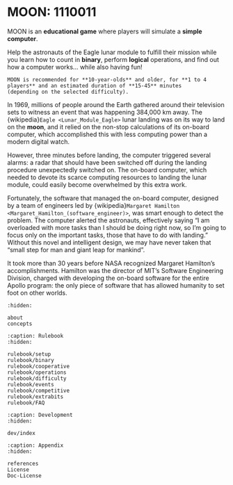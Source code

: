 # MOON: 1110011

MOON is an **educational game** where players will simulate a **simple computer**.

Help the astronauts of the Eagle lunar module to fulfill their mission while you learn how to count in **binary**,
perform **logical** operations, and find out how a computer works... while also having fun!

```{note}
MOON is recommended for **10-year-olds** and older, for **1 to 4 players** and an estimated duration of **15-45** minutes
(depending on the selected difficulty).
```

In 1969, millions of people around the Earth gathered around their television sets to witness an event that was
happening 384,000 km away.
The {wikipedia}`Eagle <Lunar_Module_Eagle>` lunar landing was on its way to land on the **moon**, and it relied on the
non-stop calculations of its on-board computer, which accomplished this with less computing power than a modern digital
watch.

However, three minutes before landing, the computer triggered several alarms: a radar that should have been switched off
during the landing procedure unexpectedly switched on.
The on-board computer, which needed to devote its scarce computing resources to landing the lunar module, could easily
become overwhelmed by this extra work.

Fortunately, the software that managed the on-board computer, designed by a team of engineers led by {wikipedia}`Margaret Hamilton <Margaret_Hamilton_(software_engineer)>`,
was smart enough to detect the problem.
The computer alerted the astronauts, effectively saying “I am overloaded with more tasks than I should be doing right
now, so I’m going to focus only on the important tasks, those that have to do with landing.”
Without this novel and intelligent design, we may have never taken that “small step for man and giant leap for mankind”.

It took more than 30 years before NASA recognized Margaret Hamilton’s accomplishments.
Hamilton was the director of MIT’s Software Engineering Division, charged with developing the on-board software for the
entire Apollo program: the only piece of software that has allowed humanity to set foot on other worlds.

```{toctree}
:hidden:

about
concepts
```

```{toctree}
:caption: Rulebook
:hidden:

rulebook/setup
rulebook/binary
rulebook/cooperative
rulebook/operations
rulebook/difficulty
rulebook/events
rulebook/competitive
rulebook/extrabits
rulebook/FAQ
```

```{toctree}
:caption: Development
:hidden:

dev/index
```

```{toctree}
:caption: Appendix
:hidden:

references
License
Doc-License
```
